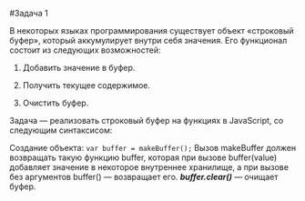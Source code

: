 #Задача 1

В некоторых языках программирования существует объект «строковый буфер», который аккумулирует внутри себя значения. Его функционал состоит из следующих возможностей:


1) Добавить значение в буфер.

2) Получить текущее содержимое.

3) Очистить буфер.

Задача — реализовать строковый буфер на функциях в JavaScript, со следующим синтаксисом:

Создание объекта: 
```var buffer = makeBuffer();```
Вызов makeBuffer должен возвращать такую функцию buffer, которая при вызове buffer(value) добавляет значение в некоторое внутреннее хранилище, а при вызове без аргументов buffer() — возвращает его.
***buffer.clear()*** — очищает буфер.
